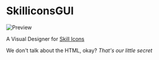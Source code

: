 # SkilliconsGUI
![Preview](https://skillicons.dev/icons?i=html,css,js,bootstrap,vscode,github,git&perline=4&theme=dark)


A Visual Designer for [Skill Icons](https://skillicons.dev/)

We don't talk about the HTML, okay? *That's our little secret*
